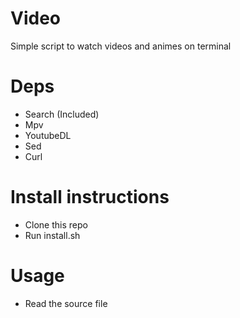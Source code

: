 # Video
Simple script to watch videos and animes on terminal

# Deps
* Search (Included)
* Mpv
* YoutubeDL
* Sed
* Curl

# Install instructions
* Clone this repo
* Run install.sh

# Usage
* Read the source file
